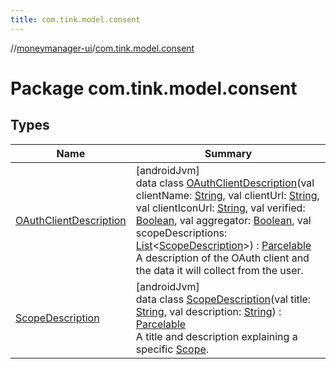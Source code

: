 ```yaml
---
title: com.tink.model.consent
---
```

//[moneymanager-ui](../../index.html)/[com.tink.model.consent](index.html)



# Package com.tink.model.consent



## Types


| Name | Summary |
|---|---|
| [OAuthClientDescription](-o-auth-client-description/index.html) | [androidJvm]<br>data class [OAuthClientDescription](-o-auth-client-description/index.html)(val clientName: [String](https://kotlinlang.org/api/latest/jvm/stdlib/kotlin/-string/index.html), val clientUrl: [String](https://kotlinlang.org/api/latest/jvm/stdlib/kotlin/-string/index.html), val clientIconUrl: [String](https://kotlinlang.org/api/latest/jvm/stdlib/kotlin/-string/index.html), val verified: [Boolean](https://kotlinlang.org/api/latest/jvm/stdlib/kotlin/-boolean/index.html), val aggregator: [Boolean](https://kotlinlang.org/api/latest/jvm/stdlib/kotlin/-boolean/index.html), val scopeDescriptions: [List](https://kotlinlang.org/api/latest/jvm/stdlib/kotlin.collections/-list/index.html)&lt;[ScopeDescription](-scope-description/index.html)&gt;) : [Parcelable](https://developer.android.com/reference/kotlin/android/os/Parcelable.html)<br>A description of the OAuth client and the data it will collect from the user. |
| [ScopeDescription](-scope-description/index.html) | [androidJvm]<br>data class [ScopeDescription](-scope-description/index.html)(val title: [String](https://kotlinlang.org/api/latest/jvm/stdlib/kotlin/-string/index.html), val description: [String](https://kotlinlang.org/api/latest/jvm/stdlib/kotlin/-string/index.html)) : [Parcelable](https://developer.android.com/reference/kotlin/android/os/Parcelable.html)<br>A title and description explaining a specific [Scope](../com.tink.model.user/-scope/index.html). |

